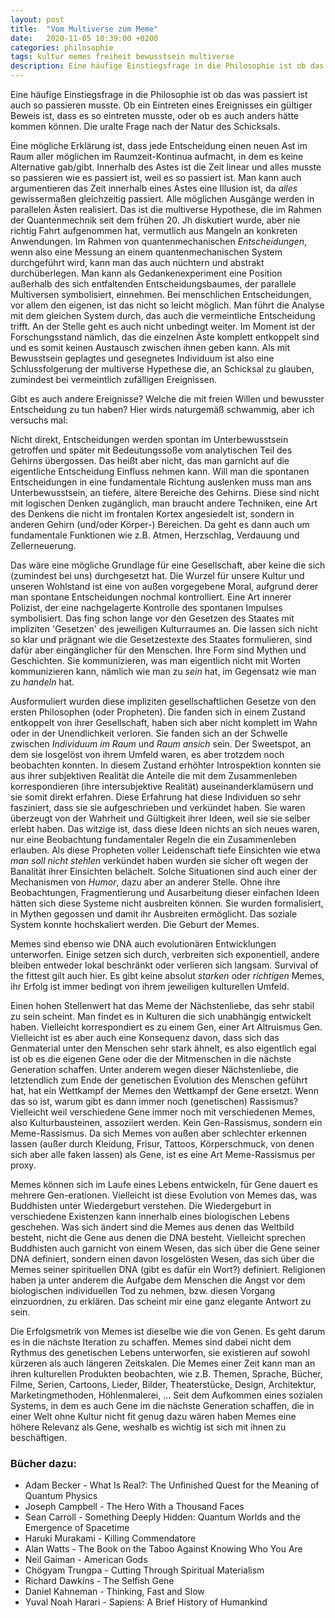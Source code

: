 ```yaml
---
layout: post
title:  "Vom Multiverse zum Meme"
date:   2020-11-05 10:39:00 +0200
categories: philosophie
tags: kultur memes freiheit bewusstsein multiverse
description: Eine häufige Einstiegsfrage in die Philosophie ist ob das was passiert ist auch so passieren musste. Ob ein Eintreten eines Ereignisses ein gültiger Beweis ist, dass es so eintreten musste, oder ob es auch anders hätte kommen können. Die uralte Frage nach der Natur des Schicksals.
---
```


Eine häufige Einstiegsfrage in die Philosophie ist ob das was passiert ist auch so passieren musste. Ob ein Eintreten eines Ereignisses ein gültiger Beweis ist, dass es so eintreten musste, oder ob es auch anders hätte kommen können. Die uralte Frage nach der Natur des Schicksals.

Eine mögliche Erklärung ist, dass jede Entscheidung einen neuen Ast im Raum aller möglichen im Raumzeit-Kontinua aufmacht, in dem es keine Alternative gab/gibt. Innerhalb des Astes ist die Zeit linear und alles musste so passieren wie es passiert ist, weil es so passiert ist. Man kann auch argumentieren das Zeit innerhalb eines Astes eine Illusion ist, da *alles* gewissermaßen gleichzeitig passiert. Alle möglichen Ausgänge werden in parallelen Ästen realisiert. Das ist die multiverse Hypothese, die im Rahmen der Quantenmechnik seit dem frühen 20. Jh diskutiert wurde, aber nie richtig Fahrt aufgenommen hat, vermutlich aus Mangeln an konkreten Anwendungen. Im Rahmen von quantenmechanischen *Entscheidungen*, wenn also eine Messung an einem quantenmechanischen System durchgeführt wird, kann man das auch nüchtern und abstrakt durchüberlegen. Man kann als Gedankenexperiment eine Position außerhalb des sich entfaltenden Entscheidungsbaumes, der parallele Multiversen symbolisiert, einnehmen. Bei menschlichen Entscheidungen, vor allem den eigenen, ist das nicht so leicht möglich. Man führt die Analyse mit dem gleichen System durch, das auch die vermeintliche Entscheidung trifft. An der Stelle geht es auch nicht unbedingt weiter. Im Moment ist der Forschungsstand nämlich, das die einzelnen Äste komplett entkoppelt sind und es somit keinen Austausch zwischen ihnen geben kann. Als mit Bewusstsein geplagtes und gesegnetes Individuum ist also eine Schlussfolgerung der multiverse Hypethese die, an Schicksal zu glauben, zumindest bei vermeintlich zufälligen Ereignissen.

Gibt es auch andere Ereignisse? Welche die mit freien Willen und bewusster Entscheidung zu tun haben? Hier wirds naturgemäß schwammig, aber ich versuchs mal:

Nicht direkt, Entscheidungen werden spontan im Unterbewusstsein getroffen und später mit Bedeutungssoße vom analytischen Teil des Gehirns übergossen. Das heißt aber nicht, das man garnicht auf die eigentliche Entscheidung Einfluss nehmen kann. Will man die spontanen  Entscheidungen in eine fundamentale Richtung auslenken muss man ans Unterbewusstsein, an tiefere, ältere Bereiche des Gehirns. Diese sind nicht mit logischen Denken zugänglich, man braucht andere Techniken, eine Art des Denkens die nicht im frontalen Kortex angesiedelt ist, sondern in anderen Gehirn (und/oder Körper-) Bereichen. Da geht es dann auch um fundamentale Funktionen wie z.B. Atmen, Herzschlag, Verdauung und Zellerneuerung. 

Das wäre eine mögliche Grundlage für eine Gesellschaft, aber keine die sich (zumindest bei uns) durchgesetzt hat. Die Wurzel für unsere Kultur und unseren Wohlstand ist eine von außen vorgegebene Moral, aufgrund derer man spontane Entscheidungen nochmal kontrolliert. Eine Art innerer Polizist, der eine nachgelagerte Kontrolle des spontanen Impulses symbolisiert. 
Das fing schon lange vor den Gesetzen des Staates mit impliziten 'Gesetzen' des jeweiligen Kulturraumes an. Die lassen sich nicht so klar und prägnant wie die Gesetzestexte des Staates formulieren, sind dafür aber eingänglicher für den Menschen. Ihre Form sind Mythen und Geschichten. Sie kommunizieren, was man eigentlich nicht mit Worten kommunizieren kann, nämlich wie man zu *sein* hat, im Gegensatz wie man zu *handeln* hat.

Ausformuliert wurden diese impliziten gesellschaftlichen Gesetze von den ersten Philosophen (oder Propheten). Die fanden sich in einem Zustand entkoppelt von ihrer Gesellschaft, haben sich aber nicht komplett im Wahn oder in der Unendlichkeit verloren. Sie fanden sich an der Schwelle zwischen *Individuum im Raum* und *Raum ansich* sein. Der Sweetspot, an dem sie losgelöst von ihrem Umfeld waren, es aber trotzdem noch beobachten konnten. In diesem Zustand erhöhter Introspektion konnten sie aus ihrer subjektiven Realität die Anteile die mit dem Zusammenleben korrespondieren (ihre intersubjektive Realität) auseinanderklamüsern und sie somit direkt erfahren. Diese Erfahrung hat diese Individuen so sehr fasziniert, dass sie sie aufgeschrieben und verkündet haben. Sie waren überzeugt von der Wahrheit und Gültigkeit ihrer Ideen, weil sie sie selber erlebt haben. Das witzige ist, dass diese Ideen nichts an sich neues waren, nur eine Beobachtung fundamentaler Regeln die ein Zusammenleben erlauben. Als diese Propheten voller Leidenschaft tiefe Einsichten wie etwa *man soll nicht stehlen* verkündet haben wurden sie sicher oft wegen der Banalität ihrer Einsichten belächelt. Solche Situationen sind auch einer der Mechanismen von *Humor*, dazu aber an anderer Stelle. Ohne ihre Beobachtungen, Fragmentierung und Ausarbeitung dieser einfachen Ideen hätten sich diese Systeme nicht ausbreiten können. Sie wurden formalisiert, in Mythen gegossen und damit ihr Ausbreiten ermöglicht. Das soziale System konnte hochskaliert werden. Die Geburt der Memes. 

Memes sind ebenso wie DNA auch evolutionären Entwicklungen unterworfen. Einige setzen sich durch, verbreiten sich exponentiell, andere bleiben entweder lokal beschränkt oder verlieren sich langsam. Survival of the fittest gilt auch hier. Es gibt keine absolut *starken* oder *richtigen* Memes, ihr Erfolg ist immer bedingt von ihrem jeweiligen kulturellen Umfeld.

Einen hohen Stellenwert hat das Meme der Nächstenliebe, das sehr stabil zu sein scheint. Man findet es in Kulturen die sich unabhängig entwickelt haben. Vielleicht korrespondiert es zu einem Gen, einer Art Altruismus Gen. Vielleicht ist es aber auch eine Konsequenz davon, dass sich das Genmaterial unter den Menschen sehr stark ähnelt, es also eigentlich egal ist ob es die eigenen Gene oder die der Mitmenschen in die nächste Generation schaffen. Unter anderem wegen dieser Nächstenliebe, die letztendlich zum Ende der genetischen Evolution des Menschen geführt hat, hat ein Wettkampf der Memes den Wettkampf der Gene ersetzt. 
Wenn das so ist, warum gibt es dann immer noch (genetischen) Rassismus? Vielleicht weil verschiedene Gene immer noch mit verschiedenen Memes, also Kulturbausteinen, assoziiert werden. Kein Gen-Rassismus, sondern ein Meme-Rassismus. Da sich Memes von außen aber schlechter erkennen lassen (außer durch Kleidung, Frisur, Tattoos, Körperschmuck, von denen sich aber alle faken lassen) als Gene, ist es eine Art Meme-Rassismus per proxy. 

Memes können sich im Laufe eines Lebens entwickeln, für Gene dauert es mehrere Gen-erationen. Vielleicht ist diese Evolution von Memes das, was Buddhisten unter Wiedergeburt verstehen. Die Wiedergeburt in verschiedene Existenzen kann innerhalb eines biologischen Lebens geschehen. Was sich ändert sind die Memes aus denen das Weltbild besteht, nicht die Gene aus denen die DNA besteht. Vielleicht sprechen Buddhisten auch garnicht von einem Wesen, das sich über die Gene seiner DNA definiert, sondern einen davon losgelösten Wesen, das sich über die Memes seiner spirituellen DNA (gibt es dafür ein Wort?) definiert. Religionen haben ja unter anderem die Aufgabe dem Menschen die Angst vor dem biologischen individuellen Tod zu nehmen, bzw. diesen Vorgang einzuordnen, zu erklären. Das scheint mir eine ganz elegante Antwort zu sein.

Die Erfolgsmetrik von Memes ist dieselbe wie die von Genen. Es geht darum es in die nächste Iteration zu schaffen. Memes sind dabei nicht dem Rythmus des genetischen Lebens unterworfen, sie existieren auf sowohl kürzeren als auch längeren Zeitskalen. Die Memes einer Zeit kann man an ihren kulturellen Produkten beobachten, wie z.B. Themen, Sprache, Bücher, Filme, Serien, Cartoons, Lieder, Bilder, Theaterstücke, Design, Architektur, Marketingmethoden, Höhlenmalerei, ...  Seit dem Aufkommen eines sozialen Systems, in dem es auch Gene im die nächste Generation schaffen, die in einer Welt ohne Kultur nicht fit genug dazu wären haben Memes eine höhere Relevanz als Gene, weshalb es wichtig ist sich mit ihnen zu beschäftigen.

### Bücher dazu:

- Adam Becker -  What Is Real?: The Unfinished Quest for the Meaning of Quantum Physics
- Joseph Campbell - The Hero With a Thousand Faces
- Sean Carroll - Something Deeply Hidden: Quantum Worlds and the Emergence of Spacetime
- Haruki Murakami - Killing Commendatore
- Alan Watts - The Book on the Taboo Against Knowing Who You Are
- Neil Gaiman - American Gods
- Chögyam Trungpa - Cutting Through Spiritual Materialism
- Richard Dawkins - The Selfish Gene
- Daniel Kahneman - Thinking, Fast and Slow
- Yuval Noah Harari - Sapiens: A Brief History of Humankind
